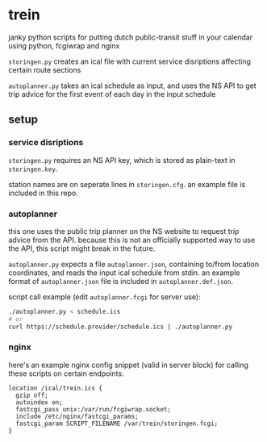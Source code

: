 # trein

janky python scripts for putting dutch public-transit stuff in your calendar
using python, fcgiwrap and nginx

`storingen.py` creates an ical file with current service disriptions affecting
certain route sections

`autoplanner.py` takes an ical schedule as input, and uses the NS API to get
trip advice for the first event of each day in the input schedule

## setup

### service disriptions

`storingen.py` requires an NS API key, which is stored as plain-text in
`storingen.key`.

station names are on seperate lines in `storingen.cfg`. an example file is
included in this repo.

### autoplanner

this one uses the public trip planner on the NS website to request trip advice
from the API. because this is not an officially supported way to use the API,
this script might break in the future.

`autoplanner.py` expects a file `autoplanner.json`, containing to/from location
coordinates, and reads the input ical schedule from stdin. an example format of
`autoplanner.json` file is included in `autoplanner.def.json`.

script call example (edit `autoplanner.fcgi` for server use):

```bash
./autoplanner.py < schedule.ics
# or
curl https://schedule.provider/schedule.ics | ./autoplanner.py
```

### nginx

here's an example nginx config snippet (valid in server block) for calling
these scripts on certain endpoints:

```nginx
location /ical/trein.ics {
  gzip off;
  autoindex on;
  fastcgi_pass unix:/var/run/fcgiwrap.socket;
  include /etc/nginx/fastcgi_params;
  fastcgi_param SCRIPT_FILENAME /var/trein/storingen.fcgi;
}
```
